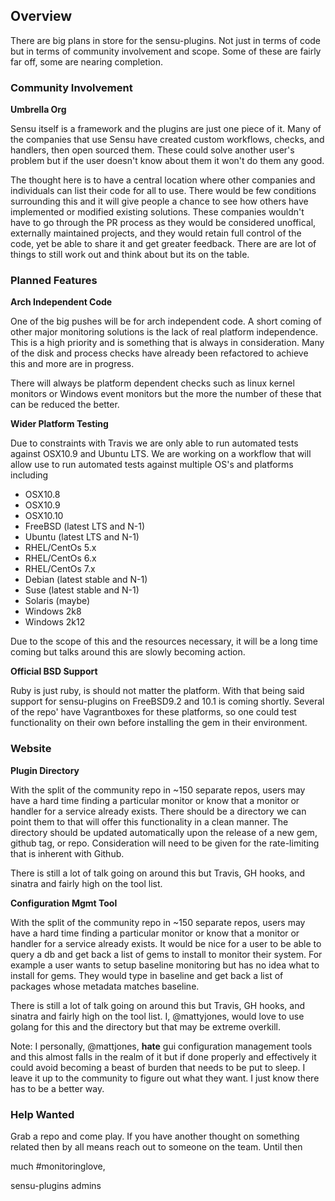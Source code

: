 ## Overview

There are big plans in store for the sensu-plugins.  Not just in terms of code but in terms of community involvement and scope.  Some of these are fairly far off, some are nearing completion.

### Community Involvement

**Umbrella Org**

Sensu itself is a framework and the plugins are just one piece of it.  Many of the companies that use Sensu have created custom workflows, checks, and handlers, then open sourced them.  These could solve another user's problem but if the user doesn't know about them it won't do them any good.

The thought here is to have a central location where other companies and individuals can list their code for all to use.  There would be few conditions surrounding this and it will give people a chance to see how others have implemented or modified existing solutions.  These companies wouldn't have to go through the PR process as they would be considered unoffical, externally maintained projects, and they would retain full control of the code, yet be able to share it and get greater feedback.  There are are lot of things to still work out and think about but its on the table.

### Planned Features

**Arch Independent Code**

One of the big pushes will be for arch independent code.  A short coming of other major monitoring solutions is the lack of real platform independence.  This is a high priority and is something that is always in consideration.  Many of the disk and process checks have already been refactored to achieve this and more are in progress.

There will always be platform dependent checks such as linux kernel monitors or Windows event monitors but the more the number of these that can be reduced the better.

**Wider Platform Testing**

Due to constraints with Travis we are only able to run automated tests against OSX10.9 and Ubuntu LTS.  We are working on a workflow that will allow use to run automated tests against multiple OS's and platforms including

* OSX10.8
* OSX10.9
* OSX10.10
* FreeBSD (latest LTS and N-1)
* Ubuntu (latest LTS and N-1)
* RHEL/CentOs 5.x
* RHEL/CentOs 6.x
* RHEL/CentOs 7.x
* Debian (latest stable and N-1)
* Suse (latest stable and N-1)
* Solaris (maybe)
* Windows 2k8
* Windows 2k12

Due to the scope of this and the resources necessary, it will be a long time coming but talks around this are slowly becoming action.

**Official BSD Support**

Ruby is just ruby, is should not matter the platform.  With that being said support for sensu-plugins on FreeBSD9.2 and 10.1 is coming shortly.  Several of the repo' have Vagrantboxes for these platforms, so one could test functionality on their own before installing the gem in their environment.

### Website

**Plugin Directory**

With the split of the community repo in ~150 separate repos, users may have a hard time finding a particular monitor or know that a monitor or handler for a service already exists. There should be a directory we can point them to that will offer this functionality in a clean manner. The directory should be updated automatically upon the release of a new gem, github tag, or repo. Consideration will need to be given for the rate-limiting that is inherent with Github.

There is still a lot of talk going on around this but Travis, GH hooks, and sinatra and fairly high on the tool list.

**Configuration Mgmt Tool**

With the split of the community repo in ~150 separate repos, users may have a hard time finding a particular monitor or know that a monitor or handler for a service already exists. It would be nice for a user to be able to query a db and get back a list of gems to install to monitor their system. For example a user wants to setup baseline monitoring but has no idea what to install for gems. They would type in baseline and get back a list of packages whose metadata matches baseline.

There is still a lot of talk going on around this but Travis, GH hooks, and sinatra and fairly high on the tool list. I, @mattyjones, would love to use golang for this and the directory but that may be extreme overkill.

Note:  I personally, @mattjones, **hate** gui configuration management tools and this almost falls in the realm of it but if done properly and effectively it could avoid becoming a beast of burden that needs to be put to sleep.  I leave it up to the community to figure out what they want.  I just know there has to be a better way.

### Help Wanted

Grab a repo and come play.  If you have another thought on something related then by all means reach out to someone on the team. Until then

much #monitoringlove,

sensu-plugins admins
